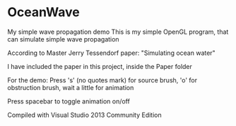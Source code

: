 # OceanWave
My simple wave propagation demo
This is my simple OpenGL program, that can simulate simple wave propagation

According to Master Jerry Tessendorf paper: "Simulating ocean water"

I have included the paper in this project, inside the Paper folder

For the demo:
Press 's' (no quotes mark) for source brush, 'o' for obstruction brush, wait a little for animation

Press spacebar to toggle animation on/off

Compiled with Visual Studio 2013 Community Edition
